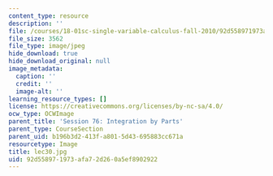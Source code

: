 ```yaml
---
content_type: resource
description: ''
file: /courses/18-01sc-single-variable-calculus-fall-2010/92d558971973afa72d260a5ef8902922_lec30.jpg
file_size: 3562
file_type: image/jpeg
hide_download: true
hide_download_original: null
image_metadata:
  caption: ''
  credit: ''
  image-alt: ''
learning_resource_types: []
license: https://creativecommons.org/licenses/by-nc-sa/4.0/
ocw_type: OCWImage
parent_title: 'Session 76: Integration by Parts'
parent_type: CourseSection
parent_uid: b196b3d2-413f-a801-5d43-695883cc671a
resourcetype: Image
title: lec30.jpg
uid: 92d55897-1973-afa7-2d26-0a5ef8902922
---
```

